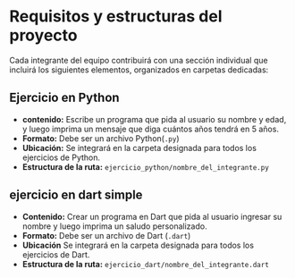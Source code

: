 # Requisitos y estructuras del proyecto
Cada integrante del equipo contribuirá con una sección individual que incluirá los siguientes elementos, organizados en carpetas dedicadas:

## Ejercicio en Python 
- **contenido:** Escribe un programa que pida al usuario su nombre y edad, y luego imprima un mensaje que diga cuántos años tendrá en 5 años.
- **Formato:** Debe ser un archivo Python(`.py`)
- **Ubicación:** Se integrará en la carpeta designada para todos los ejercicios de Python.
- **Estructura de la ruta:** `ejercicio_python/nombre_del_integrante.py`

## ejercicio en dart simple
- **Contenido:** Crear un programa en Dart que pida al usuario ingresar su nombre y luego imprima un saludo personalizado.
- **Formato:** Debe ser un archivo de Dart (`.dart`)
- **Ubicación** Se integrará en la carpeta designada para todos los ejercicios de Dart.
-  **Estructura de la ruta:** `ejercicio_dart/nombre_del_integrante.dart`
